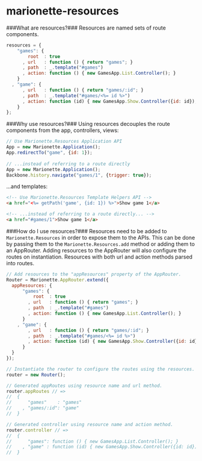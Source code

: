 marionette-resources
====================

###What are resources?###
Resources are named sets of route components.

```js
resources = {
    "games": {
        root  : true
      , url   : function () { return "games"; }
      , path  : _.template("#games")
      , action: function () { new GamesApp.List.Controller(); }
    }
  , "game": {
      , url   : function () { return "games/:id"; }
      , path  : _.template("#games/<%= id %>")
      , action: function (id) { new GamesApp.Show.Controller({id: id}); }
    }
};
```

###Why use resources?###
Using resources decouples the route components from the app, controllers, views:

```js
// Use Marionette.Resources Application API
App = new Marionette.Application();
App.redirectTo("game", {id: 1});
    
// ...instead of referring to a route directly
App = new Marionette.Application();
Backbone.history.navigate("games/1", {trigger: true});
```
...and templates:

```html
<!-- Use Marionette.Resources Template Helpers API -->
<a href="<%= getPath('game', {id: 1}) %>">Show game 1</a>

<!-- ...instead of referring to a route directly... -->
<a href="#games/1">Show game 1</a>
```

###How do I use resources?###
Resources need to be added to `Marionette.Resources` in order to expose them to the APIs. This can be done by passing them to the `Marionette.Resources.add` method or adding them to an AppRouter. Adding resources to the AppRouter will also configure the routes on instantiation. Resources with both url and action methods parsed into routes.

```js
// Add resources to the "appResources" property of the AppRouter.
Router = Marionette.AppRouter.extend({
  appResources: {
      "games": {
          root  : true
        , url   : function () { return "games"; }
        , path  : _.template("#games")
        , action: function () { new GamesApp.List.Controller(); }
      }
    , "game": {
        , url   : function () { return "games/:id"; }
        , path  : _.template("#games/<%= id %>")
        , action: function (id) { new GamesApp.Show.Controller({id: id}); }
      }
  }
});

// Instantiate the router to configure the routes using the resources.
router = new Router();

// Generated appRoutes using resource name and url method.
router.appRoutes // =>
//  {
//      "games"    : "games"
//    , "games/:id": "game"
//  }

// Generated controller using resource name and action method.
router.controller // =>
//  {
//      "games": function () { new GamesApp.List.Controller(); }
//    , "game" : function (id) { new GamesApp.Show.Controller({id: id}); }
//  }
```
    
        
